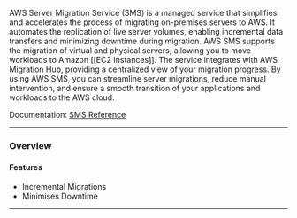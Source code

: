 AWS Server Migration Service (SMS) is a managed service that simplifies and accelerates the process of migrating on-premises servers to AWS. It automates the replication of live server volumes, enabling incremental data transfers and minimizing downtime during migration. AWS SMS supports the migration of virtual and physical servers, allowing you to move workloads to Amazon [[EC2 Instances]]. The service integrates with AWS Migration Hub, providing a centralized view of your migration progress. By using AWS SMS, you can streamline server migrations, reduce manual intervention, and ensure a smooth transition of your applications and workloads to the AWS cloud.

Documentation: [SMS Reference](https://aws.amazon.com/pinpoint/product-details/sms/)
___
### Overview
#### Features
- Incremental Migrations
- Minimises Downtime

___